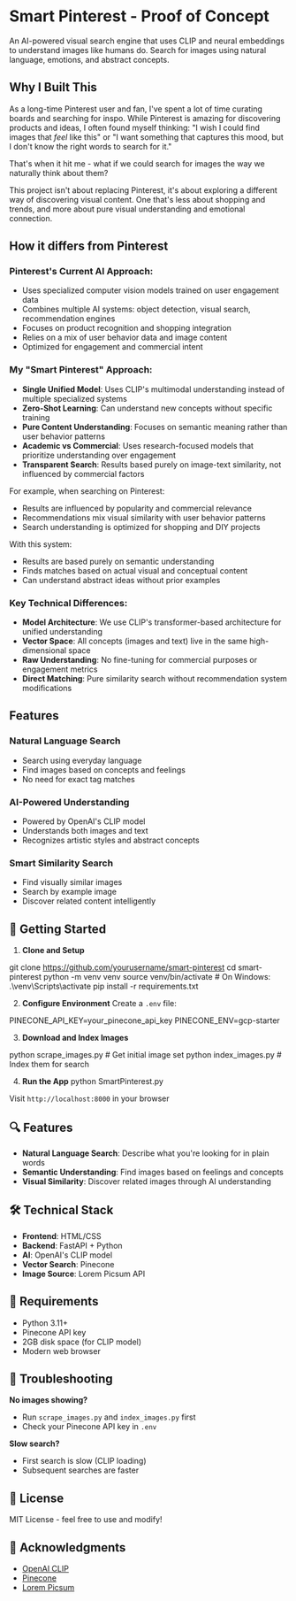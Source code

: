 # Smart Pinterest - Proof of Concept

An AI-powered visual search engine that uses CLIP and neural embeddings to understand images like humans do. Search for images using natural language, emotions, and abstract concepts.

## Why I Built This

As a long-time Pinterest user and fan, I've spent a lot of time curating boards and searching for inspo. While Pinterest is amazing for discovering products and ideas, I often found myself thinking: "I wish I could find images that _feel_ like this" or "I want something that captures this mood, but I don't know the right words to search for it."

That's when it hit me - what if we could search for images the way we naturally think about them?

This project isn't about replacing Pinterest, it's about exploring a different way of discovering visual content. One that's less about shopping and trends, and more about pure visual understanding and emotional connection.

## How it differs from Pinterest

### Pinterest's Current AI Approach:

- Uses specialized computer vision models trained on user engagement data
- Combines multiple AI systems: object detection, visual search, recommendation engines
- Focuses on product recognition and shopping integration
- Relies on a mix of user behavior data and image content
- Optimized for engagement and commercial intent

### My "Smart Pinterest" Approach:

- **Single Unified Model**: Uses CLIP's multimodal understanding instead of multiple specialized systems
- **Zero-Shot Learning**: Can understand new concepts without specific training
- **Pure Content Understanding**: Focuses on semantic meaning rather than user behavior patterns
- **Academic vs Commercial**: Uses research-focused models that prioritize understanding over engagement
- **Transparent Search**: Results based purely on image-text similarity, not influenced by commercial factors

For example, when searching on Pinterest:

- Results are influenced by popularity and commercial relevance
- Recommendations mix visual similarity with user behavior patterns
- Search understanding is optimized for shopping and DIY projects

With this system:

- Results are based purely on semantic understanding
- Finds matches based on actual visual and conceptual content
- Can understand abstract ideas without prior examples

### Key Technical Differences:

- **Model Architecture**: We use CLIP's transformer-based architecture for unified understanding
- **Vector Space**: All concepts (images and text) live in the same high-dimensional space
- **Raw Understanding**: No fine-tuning for commercial purposes or engagement metrics
- **Direct Matching**: Pure similarity search without recommendation system modifications

## Features

### Natural Language Search

- Search using everyday language
- Find images based on concepts and feelings
- No need for exact tag matches

### AI-Powered Understanding

- Powered by OpenAI's CLIP model
- Understands both images and text
- Recognizes artistic styles and abstract concepts

### Smart Similarity Search

- Find visually similar images
- Search by example image
- Discover related content intelligently

## 🚀 Getting Started

1. **Clone and Setup**

git clone https://github.com/yourusername/smart-pinterest
cd smart-pinterest
python -m venv venv
source venv/bin/activate # On Windows: .\venv\Scripts\activate
pip install -r requirements.txt

2. **Configure Environment**
   Create a `.env` file:

PINECONE_API_KEY=your_pinecone_api_key
PINECONE_ENV=gcp-starter

3. **Download and Index Images**

python scrape_images.py # Get initial image set
python index_images.py # Index them for search

4. **Run the App**
   python SmartPinterest.py

Visit `http://localhost:8000` in your browser

## 🔍 Features

- **Natural Language Search**: Describe what you're looking for in plain words
- **Semantic Understanding**: Find images based on feelings and concepts
- **Visual Similarity**: Discover related images through AI understanding

## 🛠️ Technical Stack

- **Frontend**: HTML/CSS
- **Backend**: FastAPI + Python
- **AI**: OpenAI's CLIP model
- **Vector Search**: Pinecone
- **Image Source**: Lorem Picsum API

## 📝 Requirements

- Python 3.11+
- Pinecone API key
- 2GB disk space (for CLIP model)
- Modern web browser

## 🤔 Troubleshooting

**No images showing?**

- Run `scrape_images.py` and `index_images.py` first
- Check your Pinecone API key in `.env`

**Slow search?**

- First search is slow (CLIP loading)
- Subsequent searches are faster

## 📄 License

MIT License - feel free to use and modify!

## 🙏 Acknowledgments

- [OpenAI CLIP](https://github.com/openai/CLIP)
- [Pinecone](https://www.pinecone.io/)
- [Lorem Picsum](https://picsum.photos/)
